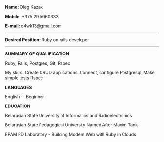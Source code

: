 **Name:**                 Oleg Kazak

**Mobile:**               +375 29 5060333

**E-mail:**               q4wk13\@gmail.com

---------------------
**Desired Position:**     Ruby on rails developer

-----------------------  
**SUMMARY OF QUALIFICATION**

 Ruby, Rails, Postgres, Git, Rspec
 
 My skills: Create CRUD applications. Connect, configure Postgresql, Make simple tests Rspec
 
 
**LANGUAGES**

 English -- Beginner
 
 
 
**EDUCATION**

Belarusian State University of Informatics and Radioelectronics

Belarusian State Pedagogical University Named After Maxim Tank

EPAM RD Laboratory - Building Modern Web with Ruby in Clouds


